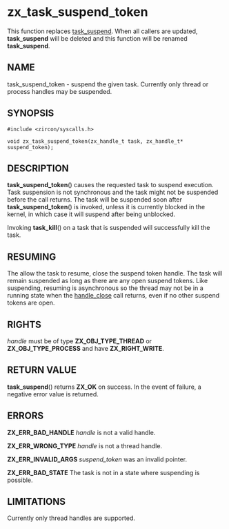 # zx_task_suspend_token

This function replaces [task_suspend](task_suspend.md). When all callers are
updated, **task_suspend** will be deleted and this function will be renamed
**task_suspend**.

## NAME

<!-- Updated by scripts/update-docs-from-abigen, do not edit this section manually. -->

task_suspend_token - suspend the given task. Currently only thread or process handles may be suspended.

## SYNOPSIS

```
#include <zircon/syscalls.h>

void zx_task_suspend_token(zx_handle_t task, zx_handle_t* suspend_token);

```

## DESCRIPTION

**task_suspend_token**() causes the requested task to suspend execution. Task
suspension is not synchronous and the task might not be suspended before the
call returns. The task will be suspended soon after **task_suspend_token**() is
invoked, unless it is currently blocked in the kernel, in which case it will
suspend after being unblocked.

Invoking **task_kill**() on a task that is suspended will successfully kill
the task.

## RESUMING

The allow the task to resume, close the suspend token handle. The task will
remain suspended as long as there are any open suspend tokens. Like suspending,
resuming is asynchronous so the thread may not be in a running state when the
[handle_close](handle_close.md) call returns, even if no other suspend tokens
are open.

## RIGHTS

<!-- Updated by scripts/update-docs-from-abigen, do not edit this section manually. -->

*handle* must be of type **ZX_OBJ_TYPE_THREAD** or **ZX_OBJ_TYPE_PROCESS** and have **ZX_RIGHT_WRITE**.

## RETURN VALUE

**task_suspend**() returns **ZX_OK** on success.
In the event of failure, a negative error value is returned.

## ERRORS

**ZX_ERR_BAD_HANDLE** *handle* is not a valid handle.

**ZX_ERR_WRONG_TYPE** *handle* is not a thread handle.

**ZX_ERR_INVALID_ARGS**  *suspend_token*  was an invalid pointer.

**ZX_ERR_BAD_STATE**  The task is not in a state where suspending is possible.

## LIMITATIONS

Currently only thread handles are supported.
